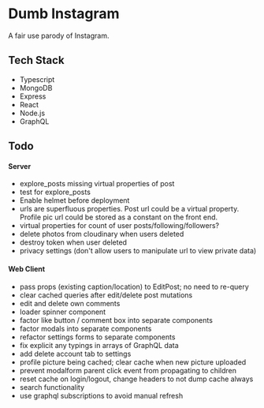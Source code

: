 # Dumb Instagram

A fair use parody of Instagram.

## Tech Stack

- Typescript
- MongoDB
- Express
- React
- Node.js
- GraphQL

## Todo

#### Server

- explore_posts missing virtual properties of post
- test for explore_posts
- Enable helmet before deployment
- urls are superfluous properties. Post url could be a virtual property. Profile pic url could be stored as a constant on the front end.
- virtual properties for count of user posts/following/followers?
- delete photos from cloudinary when users deleted
- destroy token when user deleted
- privacy settings (don't allow users to manipulate url to view private data)

#### Web Client

- pass props (existing caption/location) to EditPost; no need to re-query
- clear cached queries after edit/delete post mutations
- edit and delete own comments
- loader spinner component
- factor like button / comment box into separate components
- factor modals into separate components
- refactor settings forms to separate components
- fix explicit any typings in arrays of GraphQL data
- add delete account tab to settings
- profile picture being cached; clear cache when new picture uploaded
- prevent modalform parent click event from propagating to children
- reset cache on login/logout, change headers to not dump cache always
- search functionality
- use graphql subscriptions to avoid manual refresh
